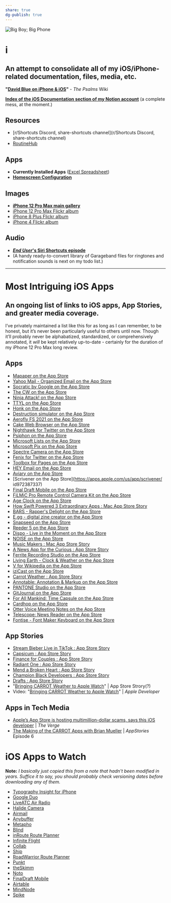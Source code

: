 ```yaml
---
share: true
dg-publish: true
---
```

![Big Boy; Big Phone](https://i.snap.as/KtqMF5Ky.jpg)

# i

## An attempt to consolidate all of my iOS/iPhone-related documentation, files, media, etc.

**"[David Blue on iPhone & iOS](https://github.com/extratone/bilge/wiki/David-Blue-on-iPhone-&-iOS)"** - *The Psalms* Wiki

[**Index of the iOS Documentation section of my Notion account**](https://www.notion.so/rotund/iOS-Documentation-c56ec62d3c3140998d2b779dffff6ae1) (a complete mess, at the moment.)

## Resources

* [r/Shortcuts Discord, share-shortcuts channel](r/Shortcuts Discord, share-shortcuts channel)
* [RoutineHub](https://routinehub.co/)

## Apps

* **Currently Installed Apps** ([Excel Spreadsheet](https://github.com/extratone/i/blob/main/apps.xlsx))
* [**Homescreen Configuration**](http://bit.ly/dbhomescreen)

## Images

* [**iPhone 12 Pro Max main gallery**](https://snap.as/extratone/iphone-12-pro-max)
* [iPhone 12 Pro Max Flickr album](https://flic.kr/s/aHsmTiT46W)
* [iPhone 8 Plus Flickr album](https://flic.kr/s/aHsm3KioDG)
* [iPhone 4 Flickr album](https://flic.kr/s/aHsm6rcxN3)

## Audio

* [***End User*'s Siri Shortcuts episode**](https://anchor.fm/davidblue/episodes/Siri-Shortcuts-Are-iOS-12s-Most-Profound-Addition-e2eepe)
* (A handy ready-to-convert library of Garageband files for ringtones and notification sounds is next on my todo list.)



***

# Most Intriguing iOS Apps

## An ongoing list of links to iOS apps, App Stories, and greater media coverage.

I’ve privately maintained a list like this for as long as I can remember, to be honest, but it’s never been particularly useful to others until now. Though it’ll probably never be alphabatized, standardized, or comprehensively annotated, it *will* be kept relatively up-to-date - certainly for the duration of my iPhone 12 Pro Max long review.

## Apps

* [‎Mapaper on the App Store](https://apps.apple.com/us/app/mapaper/id1546487705)
* [‎Yahoo Mail - Organized Email on the App Store](https://apps.apple.com/us/app/yahoo-mail-organized--email/id577586159)
* [‎Socratic by Google on the App Store](https://apps.apple.com/us/app/socratic-by-google/id1014164514)
* [‎The CW on the App Store](https://apps.apple.com/us/app/the-cw/id491730359)
* [‎Ninja Attack! on the App Store](https://apps.apple.com/us/app/ninja-attack/id1095039966)
* [‎TTYL on the App Store](https://apps.apple.com/us/app/ttyl/id1422442907)
* [‎Honk on the App Store](https://apps.apple.com/us/app/honk/id1458452703)
* [‎Destruction simulator on the App Store](https://apps.apple.com/us/app/destruction-simulator/id1532414772)
* [‎Aerofly FS 2021 on the App Store](https://apps.apple.com/us/app/aerofly-fs-2021/id1539931689)
* [‎Cake Web Browser on the App Store](https://apps.apple.com/us/app/cake-web-browser/id1163553130)
* [‎Nighthawk for Twitter on the App Store](https://apps.apple.com/us/app/nighthawk-for-twitter/id1481777438)
* [‎Psiphon on the App Store](https://apps.apple.com/us/app/psiphon/id1276263909)
* [‎Microsoft Lists on the App Store](https://apps.apple.com/us/app/microsoft-lists/id1530637363)
* [‎Microsoft Pix on the App Store](https://apps.apple.com/us/app/microsoft-pix/id1127910488)
* [‎Spectre Camera on the App Store](https://apps.apple.com/us/app/spectre-camera/id1450074595)
* [‎Fenix for Twitter on the App Store](https://apps.apple.com/us/app/fenix-for-twitter/id1437821840)
* [‎Toolbox for Pages on the App Store](https://apps.apple.com/us/app/toolbox-for-pages/id595343713)
* [‎HEY Email on the App Store](https://apps.apple.com/us/app/hey-email/id1506603805)
* [‎Aviary on the App Store](https://apps.apple.com/us/app/aviary/id1522043420)
* [Scrivener on the App Store](https://apps.apple.com/us/app/scrivener/ id972387337)
* [‎Final Draft Mobile on the App Store](https://apps.apple.com/us/app/final-draft-mobile/id526135686)
* [‎FiLMiC Pro Remote Control Camera Kit on the App Store](https://apps.apple.com/us/app-bundle/filmic-pro-remote-control-camera-kit/id1144188140)
* [‎Age Clock on the App Store](https://apps.apple.com/us/app/age-clock/id1152838744)
* [‎How Swift Powered 3 Extraordinary Apps : Mac App Store Story](https://apps.apple.com/us/story/id1526895453)
* [‎BARS - Rapper's Delight on the App Store](https://apps.apple.com/us/app/bars-rappers-delight/id1521789321)
* [‎E.gg - digital zine creator on the App Store](https://apps.apple.com/us/app/e-gg-digital-zine-creator/id1506631189)
* [‎Snapseed on the App Store](https://apps.apple.com/us/app/snapseed/id439438619)
* [‎Reeder 5 on the App Store](https://apps.apple.com/us/app/reeder-5/id1529445840)
* [‎Dispo - Live in the Moment on the App Store](https://apps.apple.com/us/app/dispo-live-in-the-moment/id1491684197)
* [‎NOISE on the App Store](https://apps.apple.com/us/app/noise/id1011132019)
* [‎Music Makers : Mac App Store Story](https://apps.apple.com/us/story/id1543999208)
* [‎A News App for the Curious : App Store Story](https://apps.apple.com/us/story/id1552768993)
* [‎Ferrite Recording Studio on the App Store](https://apps.apple.com/us/app/ferrite-recording-studio/id1018780185)
* [‎Living Earth - Clock & Weather on the App Store](https://apps.apple.com/us/app/living-earth-clock-weather/id379869627)
* [‎V for Wikipedia on the App Store](https://apps.apple.com/us/app/v-for-wikipedia/id993435362)
* [‎iziCast on the App Store](https://apps.apple.com/us/app/izicast/id1462571191)
* [‎Carrot Weather : App Store Story](https://apps.apple.com/us/story/id1470366384)
* [‎Annotable: Annotation & Markup on the App Store](https://apps.apple.com/us/app/annotable-annotation-markup/id1099850421)
* [‎PANTONE Studio on the App Store](https://apps.apple.com/us/app/pantone-studio/id329515634)
* [‎GitJournal on the App Store](https://apps.apple.com/us/app/gitjournal/id1466519634)
* [‎For All Mankind: Time Capsule on the App Store](https://apps.apple.com/us/app/for-all-mankind-time-capsule/id1541425599)
* [‎Cardhop on the App Store](https://apps.apple.com/us/app/cardhop/id1448744070)
* [‎Otter Voice Meeting Notes on the App Store](https://apps.apple.com/us/app/otter-voice-meeting-notes/id1276437113)
* [‎Telescope: News Reader on the App Store](https://apps.apple.com/us/app/telescope-news-reader/id1353282977)
* [‎Fontise - Font Maker Keyboard on the App Store](https://apps.apple.com/us/app/fontise-font-maker-keyboard/id1095756216)

## App Stories

* [‎Stream Bieber Live in TikTok : App Store Story](https://apps.apple.com/us/story/id1553564750)
* [‎Capsicum : App Store Story](https://apps.apple.com/us/story/id1550829986)
* [‎Finance for Couples : App Store Story](https://apps.apple.com/us/story/id1298301514)
* [‎Radiant One : App Store Story](https://apps.apple.com/us/story/id1441481123)
* [‎Mend a Broken Heart : App Store Story](https://apps.apple.com/us/story/id1341692115)
* [‎Champion Black Developers : App Store Story](https://apps.apple.com/us/story/id1547708486)
* [‎Drafts : App Store Story](https://apps.apple.com/us/story/id1444931250)
* "[Bringing CARROT Weather to Apple Watch](https://developer.apple.com/app-store/grailr/)" | App Store Strory(?)
* Video: "[Bringing CARROT Weather to Apple Watch](https://developer.apple.com/videos/play/insights/103)" | *Apple Developer*

## Apps in Tech Media

* [Apple’s App Store is hosting multimillion-dollar scams, says this iOS developer](https://www.theverge.com/2021/2/8/22272849/apple-app-store-scams-ios-fraud-reviews-ratings-flicktype) | *The Verge*
* [The Making of the CARROT Apps with Brian Mueller](https://appstories.net/episodes/6/) | *AppStories* Episode 6

# iOS Apps to Watch

**Note:** *I basically just copied this from a note that hadn't been modified in years. Suffice it to say, you should probably check versioning dates before downloading any of them.*

* [Typography Insight for iPhone](https://itunes.apple.com/us/app/typography-insight-for-iphone/id516501242?mt=8)
* [Google Duo](https://itunes.apple.com/us/app/google-duo-video-calling/id1096918571?mt=8)
* [LiveATC Air Radio](https://itunes.apple.com/us/app/liveatc-air-radio/id317809458?mt=8)
* [Halide Camera](https://itunes.apple.com/us/app/halide-camera/id885697368?mt=8)
* [Airmail](https://itunes.apple.com/us/app/airmail-your-mail-with-you/id993160329?mt=8)
* [Anybuffer](https://itunes.apple.com/us/app/anybuffer/id1330815414?mt=8) 
* [Metapho](https://itunes.apple.com/us/app/metapho/id914457352?mt=8)
* [Blind](https://itunes.apple.com/us/app/blind-anonymous-work-talk/id737534965?mt=8)
* [inRoute Route Planner](https://itunes.apple.com/us/app/inroute-route-planner/id703796787?mt=8)
* [Infinite Flight](https://itunes.apple.com/us/app/infinite-flight/id471341991?mt=8)
* [Collab](https://apps.apple.com/us/app/collab-music-video-editor/id1148897356)
* [‎Ship](https://apps.apple.com/us/app/ship-dating-made-fun-again/id1448104758)
* [RoadWarrior Route Planner](https://apps.apple.com/us/app/roadwarrior-route-planner/id959621658)
* [Punkt](https://apps.apple.com/us/app/punkt-one-sentence-journal/id1507575828)
* [theSkimm](https://apps.apple.com/us/app/theskimm/id1034995058)
* [Noto](https://apps.apple.com/us/app/noto-elegant-note/id1459055246)
* [FinalDraft Mobile](https://apps.apple.com/us/app/final-draft-mobile/id526135686)
* [Airtable](https://apps.apple.com/us/app/airtable/id914172636)
* [MindNode](https://apps.apple.com/us/app/mindnode-mind-map/id1218718027)
* [Spike](https://apps.apple.com/us/story/id1521340367)